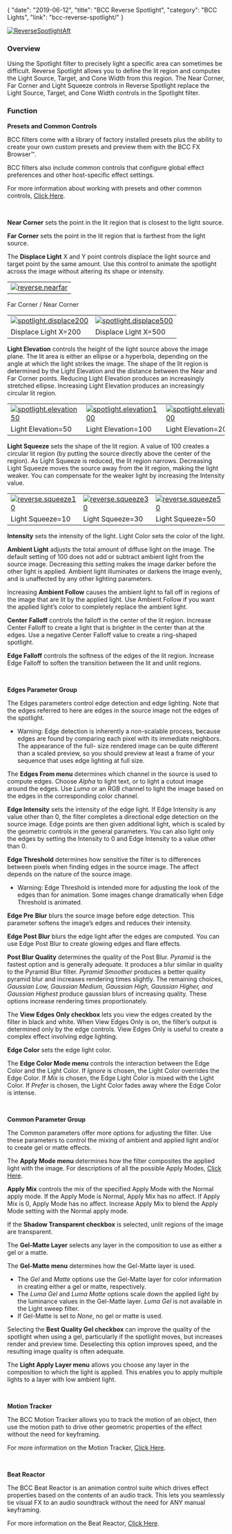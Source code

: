 {
"date": "2019-06-12",
"title": "BCC Reverse Spotlight",
"category": "BCC Lights",
"link": "bcc-reverse-spotlight/"
}

 [![ReverseSpotlightAft](https://borisfx-com-res.cloudinary.com/image/upload//documentation/continuum/uploads/2013/06/ReverseSpotlightAft.jpg)](https://borisfx-com-res.cloudinary.com/image/upload//documentation/continuum/uploads/2013/06/ReverseSpotlightAft.jpg)


### Overview


Using the Spotlight filter to precisely light a specific area can sometimes be difficult. Reverse Spotlight allows you to define the lit region and computes the Light Source, Target, and Cone Width from this region. The Near Corner, Far Corner and Light Squeeze controls in Reverse Spotlight replace the Light Source, Target, and Cone Width controls in the Spotlight filter.


### Function


**Presets and Common Controls**


BCC filters come with a library of factory installed presets plus the ability to create your own custom presets and preview them with the BCC FX Browser™.


BCC filters also include common controls that configure global effect preferences and other host-specific effect settings.


For more information about working with presets and other common controls, [Click Here](/documentation/continuum/bcc-common-controls/).

 


**Near Corner** sets the point in the lit region that is closest to the light source.


**Far Corner** sets the point in the lit region that is farthest from the light source.


The **Displace Light** X and Y point controls displace the light source and target point by the same amount. Use this control to animate the spotlight across the image without altering its shape or intensity.




|  |
| --- |
| [![reverse.nearfar](https://borisfx-com-res.cloudinary.com/image/upload//documentation/continuum/uploads/2013/07/reverse.nearfar.jpg)](https://borisfx-com-res.cloudinary.com/image/upload//documentation/continuum/uploads/2013/07/reverse.nearfar.jpg) |


Far Corner / Near Corner




|  |  |
| --- | --- |
| [![spotlight.displace200](https://borisfx-com-res.cloudinary.com/image/upload//documentation/continuum/uploads/2013/07/spotlight.displace200.jpg)](https://borisfx-com-res.cloudinary.com/image/upload//documentation/continuum/uploads/2013/07/spotlight.displace200.jpg) | [![spotlight.displace500](https://borisfx-com-res.cloudinary.com/image/upload//documentation/continuum/uploads/2013/07/spotlight.displace500.jpg)](https://borisfx-com-res.cloudinary.com/image/upload//documentation/continuum/uploads/2013/07/spotlight.displace500.jpg) |
| Displace Light X=200 | Displace Light X=500 |


**Light Elevation** controls the height of the light source above the image plane. The lit area is either an ellipse or a hyperbola, depending on the angle at which the light strikes the image. The shape of the lit region is determined by the Light Elevation and the distance between the Near and Far Corner points. Reducing Light Elevation produces an increasingly stretched ellipse. Increasing Light Elevation produces an increasingly circular lit region.




|  |  |  |
| --- | --- | --- |
| [![spotlight.elevation50](https://borisfx-com-res.cloudinary.com/image/upload//documentation/continuum/uploads/2013/07/spotlight.elevation50.jpg)](https://borisfx-com-res.cloudinary.com/image/upload//documentation/continuum/uploads/2013/07/spotlight.elevation50.jpg) | [![spotlight.elevation100](https://borisfx-com-res.cloudinary.com/image/upload//documentation/continuum/uploads/2013/07/spotlight.elevation100.jpg)](https://borisfx-com-res.cloudinary.com/image/upload//documentation/continuum/uploads/2013/07/spotlight.elevation100.jpg) | [![spotlight.elevation200](https://borisfx-com-res.cloudinary.com/image/upload//documentation/continuum/uploads/2013/07/spotlight.elevation200.jpg)](https://borisfx-com-res.cloudinary.com/image/upload//documentation/continuum/uploads/2013/07/spotlight.elevation200.jpg) |
| Light Elevation=50 | Light Elevation=100 | Light Elevation=200 |


**Light Squeeze** sets the shape of the lit region. A value of 100 creates a circular lit region (by putting the source directly above the center of the region). As Light Squeeze is reduced, the lit region narrows. Decreasing Light Squeeze moves the source away from the lit region, making the light weaker. You can compensate for the weaker light by increasing the Intensity value.




|  |  |  |
| --- | --- | --- |
| [![reverse.squeeze10](https://borisfx-com-res.cloudinary.com/image/upload//documentation/continuum/uploads/2013/07/reverse.squeeze10.jpg)](https://borisfx-com-res.cloudinary.com/image/upload//documentation/continuum/uploads/2013/07/reverse.squeeze10.jpg) | [![reverse.squeeze30](https://borisfx-com-res.cloudinary.com/image/upload//documentation/continuum/uploads/2013/07/reverse.squeeze30.jpg)](https://borisfx-com-res.cloudinary.com/image/upload//documentation/continuum/uploads/2013/07/reverse.squeeze30.jpg) | [![reverse.squeeze50](https://borisfx-com-res.cloudinary.com/image/upload//documentation/continuum/uploads/2013/07/reverse.squeeze50.jpg)](https://borisfx-com-res.cloudinary.com/image/upload//documentation/continuum/uploads/2013/07/reverse.squeeze50.jpg) |
| Light Squeeze=10 | Light Squeeze=30 | Light Squeeze=50 |


**Intensity** sets the intensity of the light. Light Color sets the color of the light.


**Ambient Light** adjusts the total amount of diffuse light on the image. The default setting of 100 does not add or subtract ambient light from the source image. Decreasing this setting makes the image darker before the other light is applied. Ambient light illuminates or darkens the image evenly, and is unaffected by any other lighting parameters.


Increasing **Ambient Follow** causes the ambient light to fall off in regions of the image that are lit by the applied light. Use Ambient Follow if you want the applied light’s color to completely replace the ambient light.


**Center** **Falloff** controls the falloff in the center of the lit region. Increase Center Falloff to create a light that is brighter in the center than at the edges. Use a negative Center Falloff value to create a ring-shaped spotlight.


**Edge Falloff** controls the softness of the edges of the lit region. Increase Edge Falloff to soften the transition between the lit and unlit regions.


 


**Edges Parameter Group**


The Edges parameters control edge detection and edge lighting. Note that the edges referred to here are edges in the source image not the edges of the spotlight.


* Warning: Edge detection is inherently a non-scalable process, because edges are found by comparing each pixel with its immediate neighbors. The appearance of the full- size rendered image can be quite different than a scaled preview, so you should preview at least a frame of your sequence that uses edge lighting at full size.


The **Edges From menu** determines which channel in the source is used to compute edges. Choose *Alpha* to light text, or to light a cutout image around the edges. Use *Luma* or an RGB channel to light the image based on the edges in the corresponding color channel.


**Edge Intensity** sets the intensity of the edge light. If Edge Intensity is any value other than 0, the filter completes a directional edge detection on the source image. Edge points are then given additional light, which is scaled by the geometric controls in the general parameters. You can also light only the edges by setting the Intensity to 0 and Edge Intensity to a value other than 0.


**Edge Threshold** determines how sensitive the filter is to differences between pixels when finding edges in the source image. The affect depends on the nature of the source image.


* Warning: Edge Threshold is intended more for adjusting the look of the edges than for animation. Some images change dramatically when Edge Threshold is animated.


**Edge Pre** **Blur** blurs the source image before edge detection. This parameter softens the image’s edges and reduces their intensity.


**Edge Post Blur** blurs the edge light after the edges are computed. You can use Edge Post Blur to create glowing edges and flare effects.


**Post Blur Quality** determines the quality of the Post Blur. *Pyramid* is the fastest option and is generally adequate. It produces a blur similar in quality to the Pyramid Blur filter. *Pyramid* *Smoother* produces a better quality pyramid blur and increases rendering times slightly. The remaining choices, *Gaussian Low, Gaussian Medium, Gaussian High, Gaussian Higher, and Gaussian Highest* produce gaussian blurs of increasing quality. These options increase rendering times proportionately.


The **View Edges Only checkbox** lets you view the edges created by the filter in black and white. When View Edges Only is on, the filter’s output is determined only by the edge controls. View Edges Only is useful to create a complex effect involving edge lighting.


**Edge Color** sets the edge light color.


The **Edge Color Mode menu** controls the interaction between the Edge Color and the Light Color. If *Ignore* is chosen, the Light Color overrides the Edge Color. If *Mix* is chosen, the Edge Light Color is mixed with the Light Color. If *Prefer* is chosen, the Light Color fades away where the Edge Color is intense.


 


**Common Parameter Group**


The Common parameters offer more options for adjusting the filter. Use these parameters to control the mixing of ambient and applied light and/or to create gel or matte effects.


The **Apply Mode menu** determines how the filter composites the applied light with the image. For descriptions of all the possible Apply Modes, [Click Here](/documentation/continuum/bcc-apply-modes/).

**Apply Mix** controls the mix of the specified Apply Mode with the Normal apply mode. If the Apply Mode is Normal, Apply Mix has no affect. If Apply Mix is 0, Apply Mode has no affect. Increase Apply Mix to blend the Apply Mode setting with the Normal apply mode.


If the **Shadow Transparent checkbox** is selected, unlit regions of the image are transparent.


The **Gel-Matte Layer** selects any layer in the composition to use as either a gel or a matte.


The **Gel-Matte menu** determines how the Gel-Matte layer is used.


* The *Gel* and *Matte* options use the Gel-Matte layer for color information in creating either a gel or matte, respectively.
* The *Luma Gel* and *Luma Matte* options scale down the applied light by the luminance values in the Gel-Matte layer. *Luma Gel* is not available in the Light sweep filter.
* If Gel-Matte is set to *None*, no gel or matte is used.


Selecting the **Best Quality Gel checkbox** can improve the quality of the spotlight when using a gel, particularly if the spotlight moves, but increases render and preview time. Deselecting this option improves speed, and the resulting image quality is often adequate.


The **Light Apply Layer menu** allows you choose any layer in the composition to which the light is applied. This enables you to apply multiple lights to a layer with low ambient light.


 


**Motion Tracker**


The BCC Motion Tracker allows you to track the motion of an object, then use the motion path to drive other geometric properties of the effect without the need for keyframing.


For more information on the Motion Tracker, [Click Here](/documentation/continuum/bcc-motion-tracker/).

 


**Beat Reactor**


The BCC Beat Reactor is an animation control suite which drives effect properties based on the contents of an audio track. This lets you seamlessly tie visual FX to an audio soundtrack without the need for ANY manual keyframing.


For more information on the Beat Reactor, [Click Here](/documentation/continuum/bcc-beat-reactor-integrated/).

 